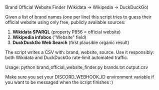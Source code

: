 Brand Official Website Finder (Wikidata → Wikipedia → DuckDuckGo)

Given a list of brand names (one per line) this script tries to guess their official
website using only free, publicly available sources:

1. **Wikidata SPARQL**  (property P856 = official website)
2. **Wikipedia infobox** ("Website" field)
3. **DuckDuckGo Web Search** (first plausible organic result)

The script writes a CSV with: brand, website, source.
Use it responsibly: both Wikidata and DuckDuckGo rate‑limit automated traffic.

Usage:
    python brand_official_website_finder.py brands.txt output.csv

Make sure you set your DISCORD_WEBHOOK_ID environment variable if you want to be messaged when the script finishes :)
